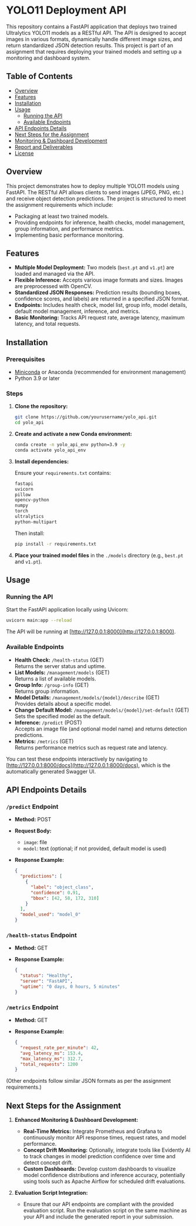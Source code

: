 
# YOLO11 Deployment API

This repository contains a FastAPI application that deploys two trained Ultralytics YOLO11 models as a RESTful API. The API is designed to accept images in various formats, dynamically handle different image sizes, and return standardized JSON detection results. This project is part of an assignment that requires deploying your trained models and setting up a monitoring and dashboard system.

## Table of Contents

- [Overview](#overview)
- [Features](#features)
- [Installation](#installation)
- [Usage](#usage)
  - [Running the API](#running-the-api)
  - [Available Endpoints](#available-endpoints)
- [API Endpoints Details](#api-endpoints-details)
- [Next Steps for the Assignment](#next-steps-for-the-assignment)
- [Monitoring & Dashboard Development](#monitoring--dashboard-development)
- [Report and Deliverables](#report-and-deliverables)
- [License](#license)

## Overview

This project demonstrates how to deploy multiple YOLO11 models using FastAPI. The RESTful API allows clients to send images (JPEG, PNG, etc.) and receive object detection predictions. The project is structured to meet the assignment requirements which include:
- Packaging at least two trained models.
- Providing endpoints for inference, health checks, model management, group information, and performance metrics.
- Implementing basic performance monitoring.

## Features

- **Multiple Model Deployment:** Two models (`best.pt` and `v1.pt`) are loaded and managed via the API.
- **Flexible Inference:** Accepts various image formats and sizes. Images are preprocessed with OpenCV.
- **Standardized JSON Responses:** Prediction results (bounding boxes, confidence scores, and labels) are returned in a specified JSON format.
- **Endpoints:** Includes health check, model list, group info, model details, default model management, inference, and metrics.
- **Basic Monitoring:** Tracks API request rate, average latency, maximum latency, and total requests.

## Installation

### Prerequisites

- [Miniconda](https://docs.conda.io/en/latest/miniconda.html) or Anaconda (recommended for environment management)
- Python 3.9 or later

### Steps

1. **Clone the repository:**

   ```bash
   git clone https://github.com/yourusername/yolo_api.git
   cd yolo_api
   ```

2. **Create and activate a new Conda environment:**

   ```bash
   conda create -n yolo_api_env python=3.9 -y
   conda activate yolo_api_env
   ```

3. **Install dependencies:**

   Ensure your `requirements.txt` contains:
   ```txt
   fastapi
   uvicorn
   pillow
   opencv-python
   numpy
   torch
   ultralytics
   python-multipart
   ```
   
   Then install:
   ```bash
   pip install -r requirements.txt
   ```

4. **Place your trained model files** in the `./models` directory (e.g., `best.pt` and `v1.pt`).

## Usage

### Running the API

Start the FastAPI application locally using Uvicorn:

```bash
uvicorn main:app --reload
```

The API will be running at [http://127.0.0.1:8000](http://127.0.0.1:8000).

### Available Endpoints

- **Health Check:** `/health-status` (GET)  
  Returns the server status and uptime.
- **List Models:** `/management/models` (GET)  
  Returns a list of available models.
- **Group Info:** `/group-info` (GET)  
  Returns group information.
- **Model Details:** `/management/models/{model}/describe` (GET)  
  Provides details about a specific model.
- **Change Default Model:** `/management/models/{model}/set-default` (GET)  
  Sets the specified model as the default.
- **Inference:** `/predict` (POST)  
  Accepts an image file (and optional model name) and returns detection predictions.
- **Metrics:** `/metrics` (GET)  
  Returns performance metrics such as request rate and latency.

You can test these endpoints interactively by navigating to [http://127.0.0.1:8000/docs](http://127.0.0.1:8000/docs), which is the automatically generated Swagger UI.

## API Endpoints Details

### `/predict` Endpoint

- **Method:** POST  
- **Request Body:**  
  - `image`: file  
  - `model`: text (optional; if not provided, default model is used)
- **Response Example:**

  ```json
  {
    "predictions": [
      {
        "label": "object_class",
        "confidence": 0.91,
        "bbox": [42, 58, 172, 310]
      }
    ],
    "model_used": "model_0"
  }
  ```

### `/health-status` Endpoint

- **Method:** GET  
- **Response Example:**

  ```json
  {
    "status": "Healthy",
    "server": "FastAPI",
    "uptime": "0 days, 0 hours, 5 minutes"
  }
  ```

### `/metrics` Endpoint

- **Method:** GET  
- **Response Example:**

  ```json
  {
    "request_rate_per_minute": 42,
    "avg_latency_ms": 153.4,
    "max_latency_ms": 312.7,
    "total_requests": 1200
  }
  ```

(Other endpoints follow similar JSON formats as per the assignment requirements.)

## Next Steps for the Assignment

1. **Enhanced Monitoring & Dashboard Development:**
   - **Real-Time Metrics:** Integrate Prometheus and Grafana to continuously monitor API response times, request rates, and model performance.
   - **Concept Drift Monitoring:** Optionally, integrate tools like Evidently AI to track changes in model prediction confidence over time and detect concept drift.
   - **Custom Dashboards:** Develop custom dashboards to visualize model confidence distributions and inference accuracy, potentially using tools such as Apache Airflow for scheduled drift evaluations.

2. **Evaluation Script Integration:**
   - Ensure that our API endpoints are compliant with the provided evaluation script. Run the evaluation script on the same machine as your API and include the generated report in your submission.


